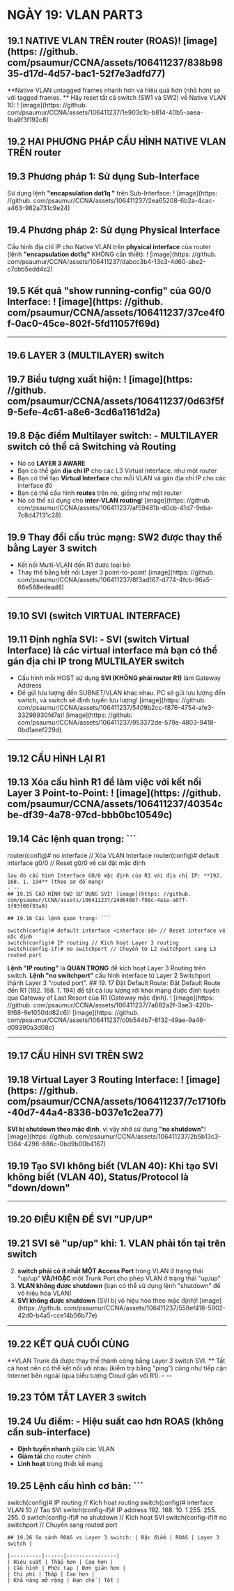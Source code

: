 # NGÀY 19: VLAN PART3

## 19.1 NATIVE VLAN TRÊN router (ROAS)! [image](https: //github. com/psaumur/CCNA/assets/106411237/838b9835-d17d-4d57-bac1-52f7e3adfd77)

**Native VLAN untagged frames nhanh hơn và hiệu quả hơn (nhỏ hơn) so với tagged frames. **
Hãy reset tất cả switch (SW1 và SW2) về Native VLAN 10: ! [image](https: //github. com/psaumur/CCNA/assets/106411237/1e903c1b-b814-40b5-aaea-1ba9f3f192c8)
## 19.2 HAI PHƯƠNG PHÁP CẤU HÌNH NATIVE VLAN TRÊN router

## 19.3 Phương pháp 1: Sử dụng Sub-Interface

Sử dụng lệnh **"encapsulation dot1q <VLAN-id>"** trên Sub-Interface: ! [image](https: //github. com/psaumur/CCNA/assets/106411237/2ea65208-6b2a-4cac-a463-982a731c9e24)
## 19.4 Phương pháp 2: Sử dụng Physical Interface

Cấu hình địa chỉ IP cho Native VLAN trên **physical interface** của router (lệnh **"encapsulation dot1q"** KHÔNG cần thiết): ! [image](https: //github. com/psaumur/CCNA/assets/106411237/dabcc3b4-13c3-4d60-abe2-c7cbb5edd4c2)
## 19.5 Kết quả "show running-config" của G0/0 Interface: ! [image](https: //github. com/psaumur/CCNA/assets/106411237/37ce4f0f-0ac0-45ce-802f-5fd11057f69d)

- --
## 19.6 LAYER 3 (MULTILAYER) switch

## 19.7 Biểu tượng xuất hiện: ! [image](https: //github. com/psaumur/CCNA/assets/106411237/0d63f5f9-5efe-4c61-a8e6-3cd6a1161d2a)

## 19.8 Đặc điểm Multilayer switch: - **MULTILAYER switch** có thể cả **Switching và Routing**

- Nó có **LAYER 3 AWARE**
- Bạn có thể gán **địa chỉ IP** cho các L3 Virtual Interface. như một router
- Bạn có thể tạo **Virtual Interface** cho mỗi VLAN và gán địa chỉ IP cho các interface đó
- Bạn có thể cấu hình **routes** trên nó, giống như một router
- Nó có thể sử dụng cho **inter-VLAN routing**! [image](https: //github. com/psaumur/CCNA/assets/106411237/af59481b-d0cb-41d7-9eba-7c8d47131c28)
## 19.9 Thay đổi cấu trúc mạng: **SW2 được thay thế bằng Layer 3 switch**

- Kết nối Multi-VLAN đến R1 được loại bỏ
- Thay thế bằng kết nối Layer 3 point-to-point! [image](https: //github. com/psaumur/CCNA/assets/106411237/8f3ad167-d774-4fcb-96a5-66e568edead8)
- --
## 19.10 SVI (switch VIRTUAL INTERFACE)

## 19.11 Định nghĩa SVI: - **SVI (switch Virtual Interface)** là các virtual interface mà bạn có thể gán địa chỉ IP trong MULTILAYER switch

- Cấu hình mỗi HOST sử dụng **SVI (KHÔNG phải router R1)** làm Gateway Address
- Để gửi lưu lượng đến SUBNET/VLAN khác nhau. PC sẽ gửi lưu lượng đến switch, và switch sẽ định tuyến lưu lượng! [image](https: //github. com/psaumur/CCNA/assets/106411237/5409b2cc-f876-4754-afe3-33298930fd7a)! [image](https: //github. com/psaumur/CCNA/assets/106411237/953372de-579a-4803-9418-0bd1aeef229d)
- --
## 19.12 CẤU HÌNH LẠI R1

## 19.13 Xóa cấu hình R1 để làm việc với kết nối Layer 3 Point-to-Point: ! [image](https: //github. com/psaumur/CCNA/assets/106411237/40354cbe-df39-4a78-97cd-bbb0bc10549c)

## 19.14 Các lệnh quan trọng: ```

router(config)# no interface <sub-interface-id> // Xóa VLAN Interface
router(config)# default interface g0/0 // Reset g0/0 về cài đặt mặc định
```
Sau đó cấu hình Interface G0/0 mặc định của R1 với địa chỉ IP: **192. 168. 1. 194** (theo sơ đồ mạng)
- --
## 19.15 CẤU HÌNH SW2 SỬ DỤNG SVI! [image](https: //github. com/psaumur/CCNA/assets/106411237/24d64087-f98c-4a1e-a07f-3f93f06f93a9)

## 19.16 Các lệnh quan trọng: ```

switch(config)# default interface <interface-id> // Reset interface về mặc định
switch(config)# IP routing // Kích hoạt Layer 3 routing
switch(config-if)# no switchport // Chuyển từ L2 switchport sang L3 routed port
```
**Lệnh "IP routing"** là **QUAN TRỌNG** để kích hoạt Layer 3 Routing trên switch. **Lệnh "no switchport"** cấu hình interface từ Layer 2 Switchport thành Layer 3 "routed port". ## 19. 17 Đặt Default Route: Đặt Default Route đến R1 (192. 168. 1. 194) để tất cả lưu lượng rời khỏi mạng được định tuyến qua Gateway of Last Resort của R1 (Gateway mặc định). ! [image](https: //github. com/psaumur/CCNA/assets/106411237/7a682a2f-3ae3-420b-8f68-9e1050dd82c6)! [image](https: //github. com/psaumur/CCNA/assets/106411237/c0b544b7-8f32-49ae-9a46-d09390a3d08c)
- --
## 19.17 CẤU HÌNH SVI TRÊN SW2

## 19.18 Virtual Layer 3 Routing Interface: ! [image](https: //github. com/psaumur/CCNA/assets/106411237/7c1710fb-40d7-44a4-8336-b037e1c2ea77)

**SVI bị shutdown theo mặc định**, vì vậy nhớ sử dụng **"no shutdown"**! [image](https: //github. com/psaumur/CCNA/assets/106411237/2b5b13c3-1364-4296-886c-0bd9b00b4167)
## 19.19 Tạo SVI không biết (VLAN 40): Khi tạo SVI không biết (VLAN 40), Status/Protocol là **"down/down"**

- --
## 19.20 ĐIỀU KIỆN ĐỂ SVI "UP/UP"

## 19.21 SVI sẽ "up/up" khi: 1. **VLAN phải tồn tại** trên switch

2. **switch phải có ít nhất MỘT Access Port** trong VLAN ở trạng thái "up/up" **VÀ/HOẶC** một Trunk Port cho phép VLAN ở trạng thái "up/up"
3. **VLAN không được shutdown** (bạn có thể sử dụng lệnh "shutdown" để vô hiệu hóa VLAN)
4. **SVI không được shutdown** (SVI bị vô hiệu hóa theo mặc định)! [image](https: //github. com/psaumur/CCNA/assets/106411237/558ef418-5902-42d0-b4a5-cce14b56b77e)
- --
## 19.22 KẾT QUẢ CUỐI CÙNG

**VLAN Trunk đã được thay thế thành công bằng Layer 3 switch SVI. **
Tất cả host nên có thể kết nối với nhau (kiểm tra bằng "ping") cũng như tiếp cận Internet bên ngoài (qua biểu tượng Cloud gắn với R1). - --
## 19.23 TÓM TẮT LAYER 3 switch

## 19.24 Ưu điểm: - **Hiệu suất cao hơn** ROAS (không cần sub-interface)

- **Định tuyến nhanh** giữa các VLAN
- **Giảm tải** cho router chính
- **Linh hoạt** trong thiết kế mạng
## 19.25 Lệnh cấu hình cơ bản: ```

switch(config)# IP routing // Kích hoạt routing
switch(config)# interface VLAN 10 // Tạo SVI
switch(config-if)# IP address 192. 168. 10. 1 255. 255. 255. 0
switch(config-if)# no shutdown // Kích hoạt SVI
switch(config-if)# no switchport // Chuyển sang routed port
```
## 19.26 So sánh ROAS vs Layer 3 switch: | Đặc điểm | ROAS | Layer 3 switch |

|----------|------|----------------|
| Hiệu suất | Thấp hơn | Cao hơn |
| Cấu hình | Phức tạp | Đơn giản hơn |
| Chi phí | Thấp | Cao hơn |
| Khả năng mở rộng | Hạn chế | Tốt |